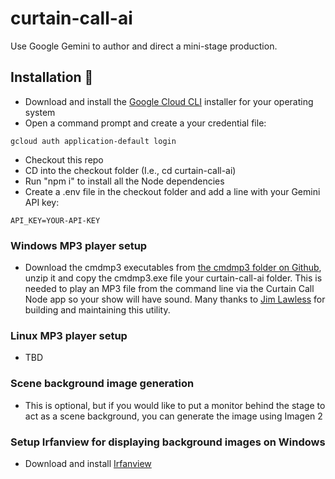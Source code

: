 # curtain-call-ai

Use Google Gemini to author and direct a mini-stage production.

## Installation 🚀

-   Download and install the [Google Cloud CLI](https://cloud.google.com/sdk/docs/install) installer for your operating system
-   Open a command prompt and create a your credential file:

```
gcloud auth application-default login
```

-   Checkout this repo
-   CD into the checkout folder (I.e., cd curtain-call-ai)
-   Run "npm i" to install all the Node dependencies
-   Create a .env file in the checkout folder and add a line with your Gemini API key:

```
API_KEY=YOUR-API-KEY
```

### Windows MP3 player setup

-   Download the cmdmp3 executables from [the cmdmp3 folder on Github](https://github.com/jimlawless/cmdmp3), unzip it and copy the cmdmp3.exe file your curtain-call-ai folder. This is needed to play an MP3 file from the command line via the Curtain Call Node app so your show will have sound. Many thanks to [Jim Lawless](https://jimlawless.net/) for building and maintaining this utility.

### Linux MP3 player setup

-   TBD

### Scene background image generation

-   This is optional, but if you would like to put a monitor behind the stage to act as a scene background, you can generate the image using Imagen 2

### Setup Irfanview for displaying background images on Windows

-   Download and install [Irfanview](https://www.irfanview.com/)
